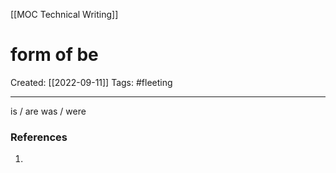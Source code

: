[[MOC Technical Writing]]

# form of be
Created:  [[2022-09-11]]
Tags: #fleeting 

---
is / are    was / were











### References
1. 